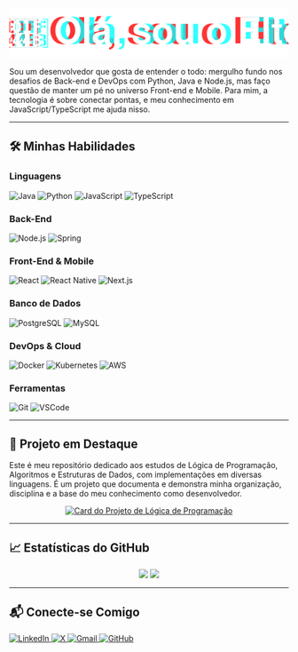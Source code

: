 <img src="logo.svg" alt="Olá, sou o Elton Alafe!"/>

Sou um desenvolvedor que gosta de entender o todo: mergulho fundo nos desafios de Back-end e DevOps com Python, Java e Node.js, mas faço questão de manter um pé no universo Front-end e Mobile. Para mim, a tecnologia é sobre conectar pontas, e meu conhecimento em JavaScript/TypeScript me ajuda nisso.

---

## 🛠️ Minhas Habilidades

### Linguagens
<p align="left">
  <img src="https://img.shields.io/badge/Java-ED8B00?style=for-the-badge&logo=openjdk&logoColor=white" alt="Java"/>
  <img src="https://img.shields.io/badge/Python-3776AB?style=for-the-badge&logo=python&logoColor=white" alt="Python"/>
  <img src="https://img.shields.io/badge/JavaScript-F7DF1E?style=for-the-badge&logo=javascript&logoColor=black" alt="JavaScript"/>
  <img src="https://img.shields.io/badge/TypeScript-3178C6?style=for-the-badge&logo=typescript&logoColor=white" alt="TypeScript"/>
</p>

### Back-End
<p align="left">
  <img src="https://img.shields.io/badge/Node.js-339933?style=for-the-badge&logo=nodedotjs&logoColor=white" alt="Node.js"/>
  <img src="https://img.shields.io/badge/Spring-6DB33F?style=for-the-badge&logo=spring&logoColor=white" alt="Spring"/>
</p>

### Front-End & Mobile
<p align="left">
  <img src="https://img.shields.io/badge/React-61DAFB?style=for-the-badge&logo=react&logoColor=black" alt="React"/>
  <img src="https://img.shields.io/badge/React_Native-61DAFB?style=for-the-badge&logo=react&logoColor=black" alt="React Native"/>
  <img src="https://img.shields.io/badge/Next.js-000000?style=for-the-badge&logo=nextdotjs&logoColor=white" alt="Next.js"/>
</p>

### Banco de Dados
<p align="left">
  <img src="https://img.shields.io/badge/PostgreSQL-4169E1?style=for-the-badge&logo=postgresql&logoColor=white" alt="PostgreSQL"/>
  <img src="https://img.shields.io/badge/MySQL-4479A1?style=for-the-badge&logo=mysql&logoColor=white" alt="MySQL"/>
</p>

### DevOps & Cloud
<p align="left">
  <img src="https://img.shields.io/badge/Docker-2496ED?style=for-the-badge&logo=docker&logoColor=white" alt="Docker"/>
  <img src="https://img.shields.io/badge/Kubernetes-326CE5?style=for-the-badge&logo=kubernetes&logoColor=white" alt="Kubernetes"/>
  <img src="https://img.shields.io/badge/Amazon_AWS-232F3E?style=for-the-badge&logo=amazonaws&logoColor=white" alt="AWS"/>
</p>

### Ferramentas
<p align="left">
  <img src="https://img.shields.io/badge/GIT-E44C30?style=for-the-badge&logo=git&logoColor=white" alt="Git"/>
  <img src="https://img.shields.io/badge/Visual_Studio_Code-007ACC?style=for-the-badge&logo=visualstudiocode&logoColor=white" alt="VSCode"/>
</p>

---

## 🚀 Projeto em Destaque

Este é meu repositório dedicado aos estudos de Lógica de Programação, Algoritmos e Estruturas de Dados, com implementações em diversas linguagens. É um projeto que documenta e demonstra minha organização, disciplina e a base do meu conhecimento como desenvolvedor.

<p align="center">
  <a href="https://github.com/eltonalafe/logica-programacao-multilang" target="_blank">
    <img src="https://github-readme-stats.vercel.app/api/pin/?username=eltonalafe&repo=logica-programacao-multilang&theme=dark" alt="Card do Projeto de Lógica de Programação"/>
  </a>
</p>

---

## 📈 Estatísticas do GitHub

<p align="center">
  <img height="150em" src="https://github-readme-stats.vercel.app/api?username=eltonalafe&show_icons=true&theme=dark&include_all_commits=true&count_private=true"/>
  <img height="150em" src="https://github-readme-stats.vercel.app/api/top-langs/?username=eltonalafe&layout=compact&langs_count=6&theme=dark"/>
</p>

---

## 📬 Conecte-se Comigo

<p align="left">
  <a href="https://www.linkedin.com/in/elton-alafe-7310891a6" target="_blank">
    <img src="https://img.shields.io/badge/LinkedIn-0077B5?style=for-the-badge&logo=linkedin&logoColor=white" alt="LinkedIn"/>
  </a>
  <a href="https://twitter.com/EltonAlafe" target="_blank">
    <img src="https://img.shields.io/badge/X-000?style=for-the-badge&logo=x&logoColor=white" alt="X"/>
  </a>
  <a href="mailto:eltonalafe@gmail.com" target="_blank">
    <img src="https://img.shields.io/badge/Gmail-333333?style=for-the-badge&logo=gmail&logoColor=red" alt="Gmail"/>
  </a>
  <a href="https://github.com/eltonalafe" target="_blank">
    <img src="https://img.shields.io/badge/GitHub-100000?style=for-the-badge&logo=github&logoColor=white" alt="GitHub"/>
  </a>
</p>
